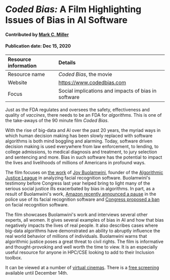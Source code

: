 # *Coded Bias:* A Film Highlighting Issues of Bias in AI Software

#### Contributed by [Mark C. Miller](http://github.com/markcmiller86 "Mark C. Miller")
#### Publication date: Dec 15, 2020

Resource information | Details
:--- | :--- 
Resource name | *Coded Bias*, the movie
Website | https://www.codedbias.com
Focus | Social implications and impacts of bias in software

Just as the FDA regulates and oversees the safety, effectiveness and quality of
*vaccines*, there needs to be an FDA for *algorithms*. This is one of the take-aways
of the 90 minute film *Coded Bias*.

With the rise of big-data and AI over the past 20 years, the myriad ways in which human
decision making has been slowly replaced with software algorithms is both mind boggling
and alarming. Today, software driven decision making is used everywhere from law
enforcement, to lending, to college admissions, to medical diagnosis and treatment, to
jury selection and sentencing and more. Bias in such software has the potential to impact
the lives and livelihoods of millions of Americans in profound ways.

The film focuses on
[the work](https://news.mit.edu/2018/study-finds-gender-skin-type-bias-artificial-intelligence-systems-0212) of
[Joy Buolamwini](https://en.wikipedia.org/wiki/Joy_Buolamwini), founder of the
[Algorithmic Justice League](https://www.ajl.org) in analyzing facial recognition software.
Buolamwini's testimony before Congress last year helped bring to light many of the serious social justice ills
exacerbated by bias in algorithms. In part, as a result of Buolamwini's work,
[Amazon recently announced a pause](https://www.aboutamazon.com/news/policy-news-views/we-are-implementing-a-one-year-moratorium-on-police-use-of-rekognition)
in the police use of its facial recognition software and
[Congress proposed a ban](https://www.markey.senate.gov/news/press-releases/senators-markey-and-merkley-and-reps-jayapal-pressley-to-introduce-legislation-to-ban-government-use-of-facial-recognition-other-biometric-technology)
on facial recognition software.

The film showcases Buolamwini's work and interviews several other experts, all women. It gives
several examples of bias in AI and how that bias negatively impacts the lives of real people. It
also describes cases where big-data algorithms have demonstrated an ability to abruptly influence
the real world behavior of millions of individuals. Buolamwini warns that algorithmic justice poses
a great threat to civil rights. The film is informative and thought-provoking and well worth the
time to view. It is an especially useful resource for anyone in HPC/CSE looking to add to their
Inclusion toolbox.

It can be viewed at a number of [virtual cinemas](https://www.codedbias.com/virtualcinema). There
is a [free screening](https://www.meetup.com/AI-LA-Meetup/events/274929071/) available until
December 14th.
